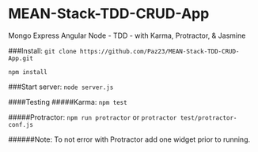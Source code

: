 # MEAN-Stack-TDD-CRUD-App
Mongo Express Angular Node - TDD - with Karma, Protractor, & Jasmine

###Install:
  `git clone https://github.com/Paz23/MEAN-Stack-TDD-CRUD-App.git`
  
  `npm install`

###Start server: 
  `node server.js`

####Testing
#####Karma:
  `npm test`
  
#####Protractor:
  `npm run protractor`
  or
  `protractor test/protractor-conf.js`

######Note: 
  To not error with Protractor add one widget prior to running.
